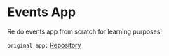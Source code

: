 # Events App
Re do events app from scratch for learning purposes!

`original app:` [Repository](https://github.com/RedouaneAjgagal/react-advance-router)

